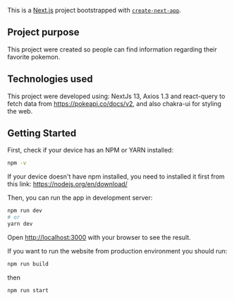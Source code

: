 This is a [Next.js](https://nextjs.org/) project bootstrapped with [`create-next-app`](https://github.com/vercel/next.js/tree/canary/packages/create-next-app).

## Project purpose

This project were created so people can find information regarding their favorite pokemon.

## Technologies used

This project were developed using: NextJs 13, Axios 1.3 and react-query to fetch data from https://pokeapi.co/docs/v2, and also chakra-ui for styling the web.

## Getting Started

First, check if your device has an NPM or YARN installed:

```bash
npm -v
```

If your device doesn't have npm installed, you need to installed it first from this link:
https://nodejs.org/en/download/

Then, you can run the app in development server:

```bash
npm run dev
# or
yarn dev
```

Open [http://localhost:3000](http://localhost:3000) with your browser to see the result.

If you want to run the website from production environment you should run:

```bash
npm run build
```

then

```bash
npm run start
```

